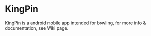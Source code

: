 # KingPin
KingPin is a android mobile app intended for bowling, for more info & documentation, see Wiki page.
